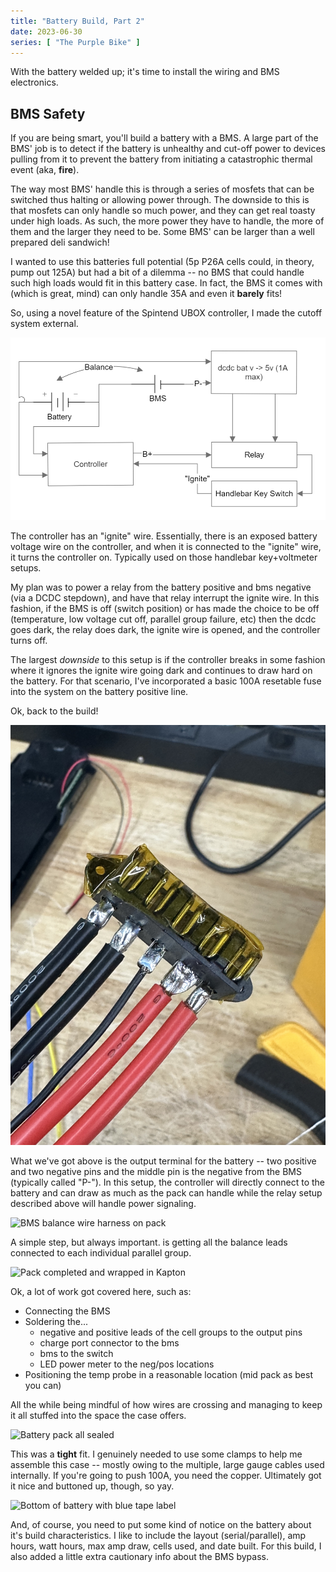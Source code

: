 ```yaml
---
title: "Battery Build, Part 2"
date: 2023-06-30
series: [ "The Purple Bike" ]
---
```


With the battery welded up; it's time to install the wiring and BMS electronics.


## BMS Safety

If you are being smart, you'll build a battery with a BMS. A large part of the BMS' job is to detect if the battery is unhealthy and cut-off power to devices pulling from it to prevent the battery from initiating a catastrophic thermal event (aka, **fire**).

The way most BMS' handle this is through a series of mosfets that can be switched thus halting or allowing power through. The downside to this is that mosfets can only handle so much power, and they can get real toasty under high loads. As such, the more power they have to handle, the more of them and the larger they need to be. Some BMS' can be larger than a well prepared deli sandwich!

I wanted to use this batteries full potential (5p P26A cells could, in theory, pump out 125A) but had a bit of a dilemma -- no BMS that could handle such high loads would fit in this battery case. In fact, the BMS it comes with (which is great, mind) can only handle 35A and even it **barely** fits!

So, using a novel feature of the Spintend UBOX controller, I made the cutoff system external.

![Wiring Diagram of BMS bypass](<2023-06-11 20_20_36-Window.png> "BMS Bypass; highly professional diagram")

The controller has an "ignite" wire. Essentially, there is an exposed battery voltage wire on the controller, and when it is connected to the "ignite" wire, it turns the controller on. Typically used on those handlebar key+voltmeter setups.

My plan was to power a relay from the battery positive and bms negative (via a DCDC stepdown), and have that relay interrupt the ignite wire. In this fashion, if the BMS is off (switch position) or has made the choice to be off (temperature, low voltage cut off, parallel group failure, etc) then the dcdc goes dark, the relay does dark, the ignite wire is opened, and the controller turns off.

The largest _downside_ to this setup is if the controller breaks in some fashion where it ignores the ignite wire going dark and continues to draw hard on the battery. For that scenario, I've incorporated a basic 100A resetable fuse into the system on the battery positive line.

Ok, back to the build!

![Five wires connected to battery terminals](<2023-06-30 10.09.56.jpg> "FIVE wire output")

What we've got above is the output terminal for the battery -- two positive and two negative pins and the middle pin is the negative from the BMS (typically called "P-"). In this setup, the controller will directly connect to the battery and can draw as much as the pack can handle while the relay setup described above will handle power signaling.

![BMS balance wire harness on pack](<2023-06-30 10.45.35.jpg>)

A simple step, but always important. is getting all the balance leads connected to each individual parallel group.

![Pack completed and wrapped in Kapton](<2023-06-30 11.25.39.jpg>) 

Ok, a lot of work got covered here, such as:

* Connecting the BMS
* Soldering the...
  * negative and positive leads of the cell groups to the output pins
  * charge port connector to the bms
  * bms to the switch
  * LED power meter to the neg/pos locations
* Positioning the temp probe in a reasonable location (mid pack as best you can)

All the while being mindful of how wires are crossing and managing to keep it all stuffed into the space the case offers.

![Battery pack all sealed](<2023-06-30 11.59.44.jpg> "Looks pretty boring from here") 

This was a **tight** fit. I genuinely needed to use some clamps to help me assemble this case -- mostly owing to the multiple, large gauge cables used internally. If you're going to push 100A, you need the copper. Ultimately got it nice and buttoned up, though, so yay.

![Bottom of battery with blue tape label](<2023-06-30 12.00.01.jpg> "Highly professional label")

And, of course, you need to put some kind of notice on the battery about it's build characteristics. I like to include the layout (serial/parallel), amp hours, watt hours, max amp draw, cells used, and date built. For this build, I also added a little extra cautionary info about the BMS bypass.
